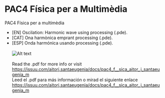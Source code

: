 # PAC4 Física per a Multimèdia
PAC4 Física per a multimèdia<br>
- [EN] Oscilation: Harmonic wave using processing (.pde).
- [CAT] Ona harmònica emprant processing (.pde).
- [ESP] Onda harmónica usando processing (.pde).<br><br>
![Alt text](https://cloud.githubusercontent.com/assets/14861253/21194730/4176b30e-c231-11e6-9579-b400bc282d70.png)
<br><br>
Read the .pdf for more info or visit https://issuu.com/aitorj.santaeugenia/docs/pac4_f__sica_aitor_j_santaeugenia_m<br>
Leed el .pdf para más información o mirad el siguiente enlace https://issuu.com/aitorj.santaeugenia/docs/pac4_f__sica_aitor_j_santaeugenia_m
